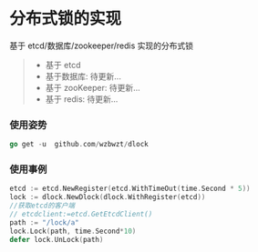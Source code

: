 # 分布式锁的实现

基于 etcd/数据库/zookeeper/redis 实现的分布式锁

> - 基于 etcd
> - 基于数据库: 待更新...
> - 基于 zooKeeper: 待更新...
> - 基于 redis: 待更新...

### 使用姿势

```go
go get -u  github.com/wzbwzt/dlock

```

### 使用事例

```go
etcd := etcd.NewRegister(etcd.WithTimeOut(time.Second * 5))
lock := dlock.NewDlock(dlock.WithRegister(etcd))
//获取etcd的客户端
// etcdclient:=etcd.GetEtcdClient()
path := "/lock/a"
lock.Lock(path, time.Second*10)
defer lock.UnLock(path)

```
